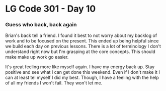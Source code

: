 # LG Code 301 - Day 10  

### Guess who back, back again  

Brian's back tell a friend. I found it best to not worry about my backlog of work and to be focused on the present. This ended up being helpful since we build each day on previous lessons. There is a lot of terminology I don't understand right now but I'm grasping at the core concepts. This should make make up work go easier.  

It's great feeling more like myself again. I have my energy back up. Stay positive and see what I can get done this weekend. Even if I don't make it I can at least tel myself I did my best. Though, I have a feeling with the help of all my friends I won't fail. They won't let me.
